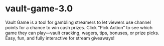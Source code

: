 # vault-game-3.0
Vault Game is a tool for gambling streamers to let viewers use channel points for a chance to win cash prizes. Click “Pick Action” to see which game they can play—vault cracking, wagers, tips, bonuses, or prize picks. Easy, fun, and fully interactive for stream giveaways!
